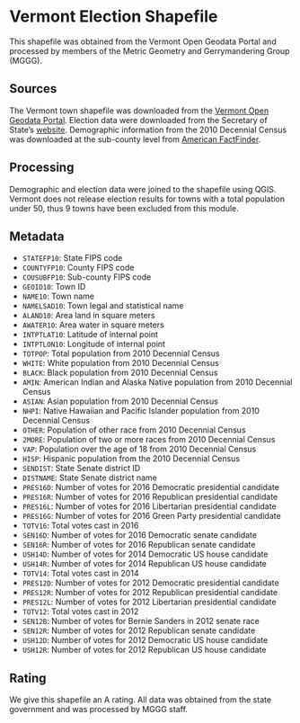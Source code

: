 # Vermont Election Shapefile
This shapefile was obtained from the Vermont Open Geodata Portal and processed by members of the Metric Geometry and Gerrymandering Group (MGGG). 

## Sources
The Vermont town shapefile was downloaded from the [Vermont Open Geodata Portal](http://geodata.vermont.gov/datasets/vt-data-town-boundaries). Election data were downloaded from the Secretary of State’s [website](https://www.sec.state.vt.us/elections/election-results.aspx). Demographic information from the 2010 Decennial Census was downloaded at the sub-county level from [American FactFinder](https://factfinder.census.gov/faces/nav/jsf/pages/index.xhtml).

## Processing
Demographic and election data were joined to the shapefile using QGIS. Vermont does not release election results for towns with a total population under 50, thus 9 towns have been excluded from this module.

## Metadata
* `STATEFP10`: State FIPS code
* `COUNTYFP10`: County FIPS code
* `COUSUBFP10`: Sub-county FIPS code
* `GEOID10`: Town ID
* `NAME10`: Town name
* `NAMELSAD10`: Town legal and statistical name
* `ALAND10`: Area land in square meters
* `AWATER10`: Area water in square meters
* `INTPTLAT10`: Latitude of internal point
* `INTPTLON10`: Longitude of internal point
* `TOTPOP`: Total population from 2010 Decennial Census
* `WHITE`: White population from 2010 Decennial Census
* `BLACK`: Black population from 2010 Decennial Census
* `AMIN`: American Indian and Alaska Native population from 2010 Decennial Census
* `ASIAN`: Asian population from 2010 Decennial Census
* `NHPI`: Native Hawaiian and Pacific Islander population from 2010 Decennial Census
* `OTHER`: Population of other race from 2010 Decennial Census
* `2MORE`: Population of two or more races from 2010 Decennial Census
* `VAP`:  Population over the age of 18 from 2010 Decennial Census
* `HISP`: Hispanic population from the 2010 Decennial Census
* `SENDIST`: State Senate district ID
* `DISTNAME`: State Senate district name
* `PRES16D`: Number of votes for 2016 Democratic presidential candidate
* `PRES16R`: Number of votes for 2016 Republican presidential candidate
* `PRES16L`: Number of votes for 2016 Libertarian presidential candidate
* `PRES16G`: Number of votes for 2016 Green Party presidential candidate
* `TOTV16`: Total votes cast in 2016
* `SEN16D`: Number of votes for 2016 Democratic senate candidate
* `SEN16R`: Number of votes for 2016 Republican senate candidate
* `USH14D`: Number of votes for 2014 Democratic US house candidate
* `USH14R`: Number of votes for 2014 Republican US house candidate
* `TOTV14`: Total votes cast in 2014
* `PRES12D`: Number of votes for 2012 Democratic presidential candidate
* `PRES12R`: Number of votes for 2012 Republican presidential candidate
* `PRES12L`: Number of votes for 2012 Libertarian presidential candidate
* `TOTV12`: Total votes cast in 2012
* `SEN12B`: Number of votes for Bernie Sanders in 2012 senate race
* `SEN12R`: Number of votes for 2012 Republican senate candidate
* `USH12D`: Number of votes for 2012 Democratic US house candidate
* `USH12R`: Number of votes for 2012 Republican US house candidate

## Rating
We give this shapefile an A rating. All data was obtained from the state government and was processed by MGGG staff.

